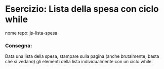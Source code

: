 # Esercizio: Lista della spesa con ciclo while
nome repo: js-lista-spesa

### Consegna:
Data una lista della spesa, stampare sulla pagina (anche brutalmente, basta che si vedano) gli elementi della lista individualmente con un ciclo while.

